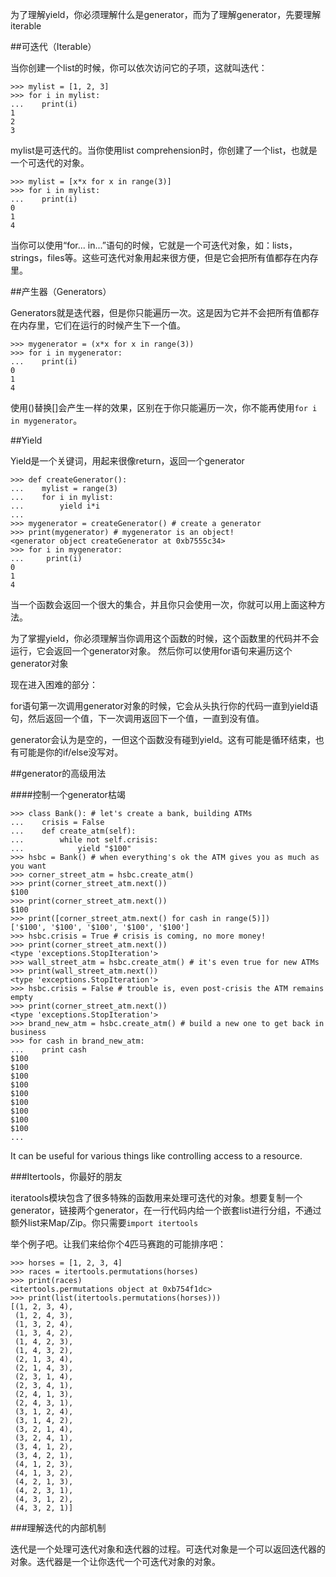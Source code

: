 为了理解yield，你必须理解什么是generator，而为了理解generator，先要理解iterable

##可迭代（Iterable）

当你创建一个list的时候，你可以依次访问它的子项，这就叫迭代：

    >>> mylist = [1, 2, 3]
    >>> for i in mylist:
    ...    print(i)
    1
    2
    3

mylist是可迭代的。当你使用list comprehension时，你创建了一个list，也就是一个可迭代的对象。

    >>> mylist = [x*x for x in range(3)]
    >>> for i in mylist:
    ...    print(i)
    0
    1
    4

当你可以使用“for... in...”语句的时候，它就是一个可迭代对象，如：lists，strings，files等。这些可迭代对象用起来很方便，但是它会把所有值都存在内存里。

##产生器（Generators）

Generators就是迭代器，但是你只能遍历一次。这是因为它并不会把所有值都存在内存里，它们在运行的时候产生下一个值。

    >>> mygenerator = (x*x for x in range(3))
    >>> for i in mygenerator:
    ...    print(i)
    0
    1
    4

使用()替换[]会产生一样的效果，区别在于你只能遍历一次，你不能再使用`for i in mygenerator`。

##Yield

Yield是一个关键词，用起来很像return，返回一个generator

    >>> def createGenerator():
    ...    mylist = range(3)
    ...    for i in mylist:
    ...        yield i*i
    ...
    >>> mygenerator = createGenerator() # create a generator
    >>> print(mygenerator) # mygenerator is an object!
    <generator object createGenerator at 0xb7555c34>
    >>> for i in mygenerator:
    ...     print(i)
    0
    1
    4

当一个函数会返回一个很大的集合，并且你只会使用一次，你就可以用上面这种方法。

为了掌握yield，你必须理解当你调用这个函数的时候，这个函数里的代码并不会运行，它会返回一个generator对象。
然后你可以使用for语句来遍历这个generator对象

现在进入困难的部分：

for语句第一次调用generator对象的时候，它会从头执行你的代码一直到yield语句，然后返回一个值，下一次调用返回下一个值，一直到没有值。

generator会认为是空的，一但这个函数没有碰到yield。这有可能是循环结束，也有可能是你的if/else没写对。

##generator的高级用法


####控制一个generator枯竭

    >>> class Bank(): # let's create a bank, building ATMs
    ...    crisis = False
    ...    def create_atm(self):
    ...        while not self.crisis:
    ...            yield "$100"
    >>> hsbc = Bank() # when everything's ok the ATM gives you as much as you want
    >>> corner_street_atm = hsbc.create_atm()
    >>> print(corner_street_atm.next())
    $100
    >>> print(corner_street_atm.next())
    $100
    >>> print([corner_street_atm.next() for cash in range(5)])
    ['$100', '$100', '$100', '$100', '$100']
    >>> hsbc.crisis = True # crisis is coming, no more money!
    >>> print(corner_street_atm.next())
    <type 'exceptions.StopIteration'>
    >>> wall_street_atm = hsbc.create_atm() # it's even true for new ATMs
    >>> print(wall_street_atm.next())
    <type 'exceptions.StopIteration'>
    >>> hsbc.crisis = False # trouble is, even post-crisis the ATM remains empty
    >>> print(corner_street_atm.next())
    <type 'exceptions.StopIteration'>
    >>> brand_new_atm = hsbc.create_atm() # build a new one to get back in business
    >>> for cash in brand_new_atm:
    ...    print cash
    $100
    $100
    $100
    $100
    $100
    $100
    $100
    $100
    $100
    ...
It can be useful for various things like controlling access to a resource.

###Itertools，你最好的朋友

iteratools模块包含了很多特殊的函数用来处理可迭代的对象。想要复制一个generator，链接两个generator，在一行代码内给一个嵌套list进行分组，不通过额外list来Map/Zip。你只需要`import itertools`

举个例子吧。让我们来给你个4匹马赛跑的可能排序吧：

    >>> horses = [1, 2, 3, 4]
    >>> races = itertools.permutations(horses)
    >>> print(races)
    <itertools.permutations object at 0xb754f1dc>
    >>> print(list(itertools.permutations(horses)))
    [(1, 2, 3, 4),
     (1, 2, 4, 3),
     (1, 3, 2, 4),
     (1, 3, 4, 2),
     (1, 4, 2, 3),
     (1, 4, 3, 2),
     (2, 1, 3, 4),
     (2, 1, 4, 3),
     (2, 3, 1, 4),
     (2, 3, 4, 1),
     (2, 4, 1, 3),
     (2, 4, 3, 1),
     (3, 1, 2, 4),
     (3, 1, 4, 2),
     (3, 2, 1, 4),
     (3, 2, 4, 1),
     (3, 4, 1, 2),
     (3, 4, 2, 1),
     (4, 1, 2, 3),
     (4, 1, 3, 2),
     (4, 2, 1, 3),
     (4, 2, 3, 1),
     (4, 3, 1, 2),
     (4, 3, 2, 1)]

###理解迭代的内部机制

迭代是一个处理可迭代对象和迭代器的过程。可迭代对象是一个可以返回迭代器的对象。迭代器是一个让你迭代一个可迭代对象的对象。
